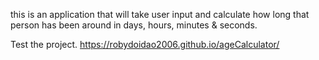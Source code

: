 this is an application that will take user input and calculate how long that person has been around 
in days, hours, minutes & seconds.

Test the project.
https://robydoidao2006.github.io/ageCalculator/

